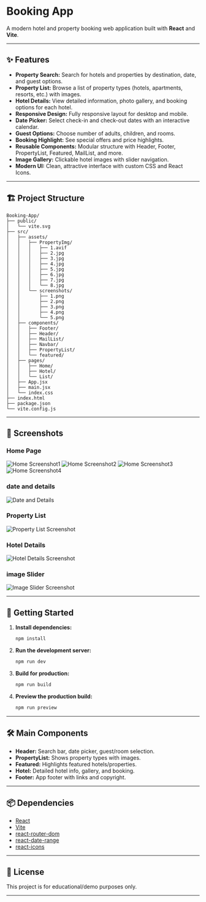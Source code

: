# Booking App

A modern hotel and property booking web application built with **React** and **Vite**.

---

## ✨ Features

- **Property Search:** Search for hotels and properties by destination, date, and guest options.
- **Property List:** Browse a list of property types (hotels, apartments, resorts, etc.) with images.
- **Hotel Details:** View detailed information, photo gallery, and booking options for each hotel.
- **Responsive Design:** Fully responsive layout for desktop and mobile.
- **Date Picker:** Select check-in and check-out dates with an interactive calendar.
- **Guest Options:** Choose number of adults, children, and rooms.
- **Booking Highlight:** See special offers and price highlights.
- **Reusable Components:** Modular structure with Header, Footer, PropertyList, Featured, MailList, and more.
- **Image Gallery:** Clickable hotel images with slider navigation.
- **Modern UI:** Clean, attractive interface with custom CSS and React Icons.

---

## 🏗️ Project Structure

```
Booking-App/
├── public/
│   └── vite.svg
├── src/
│   ├── assets/
│   │   ├── PropertyImg/
│   │   │   ├── 1.avif
│   │   │   ├── 2.jpg
│   │   │   ├── 3.jpg
│   │   │   ├── 4.jpg
│   │   │   ├── 5.jpg
│   │   │   ├── 6.jpg
│   │   │   ├── 7.jpg
│   │   │   └── 8.jpg
│   │   └── screenshots/
│   │       ├── 1.png
│   │       ├── 2.png
│   │       ├── 3.png
│   │       ├── 4.png
│   │       └── 5.png
│   ├── components/
│   │   ├── Footer/
│   │   ├── Header/
│   │   ├── MailList/
│   │   ├── Navbar/
│   │   ├── PropertyList/
│   │   └── featured/
│   ├── pages/
│   │   ├── Home/
│   │   ├── Hotel/
│   │   └── List/
│   ├── App.jsx
│   ├── main.jsx
│   └── index.css
├── index.html
├── package.json
└── vite.config.js
```

---

## 📸 Screenshots

### Home Page

![Home Screenshot1](./assets/screenshots/1.png)
![Home Screenshot2](./assets/screenshots/2.png)
![Home Screenshot3](./assets/screenshots/3.png)
![Home Screenshot4](./assets/screenshots/4.png)

### date and details

![Date and Details](./assets/screenshots/5.png)

### Property List

![Property List Screenshot](./assets/PropertyImg/6.jpg)

### Hotel Details

![Hotel Details Screenshot](./assets/PropertyImg/7.jpg)

### image Slider

![Image Slider Screenshot](./assets/PropertyImg/8.jpg)

---

## 🚀 Getting Started

1. **Install dependencies:**
   ```sh
   npm install
   ```

2. **Run the development server:**
   ```sh
   npm run dev
   ```

3. **Build for production:**
   ```sh
   npm run build
   ```

4. **Preview the production build:**
   ```sh
   npm run preview
   ```

---

## 🛠️ Main Components

- **Header:** Search bar, date picker, guest/room selection.
- **PropertyList:** Shows property types with images.
- **Featured:** Highlights featured hotels/properties.
- **Hotel:** Detailed hotel info, gallery, and booking.
- **Footer:** App footer with links and copyright.

---

## 📦 Dependencies

- [React](https://react.dev/)
- [Vite](https://vitejs.dev/)
- [react-router-dom](https://reactrouter.com/)
- [react-date-range](https://github.com/hypeserver/react-date-range)
- [react-icons](https://react-icons.github.io/react-icons/)

---

## 📄 License

This project is for educational/demo purposes only.

---
